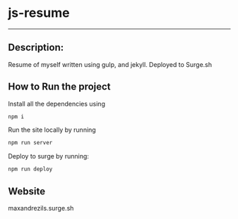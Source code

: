 # js-resume
---

## Description:
Resume of myself written using gulp, and jekyll. Deployed to Surge.sh

## How to Run the project
Install all the dependencies using

```bash
npm i
```

Run the site locally by running

```bash
npm run server
```

Deploy to surge by running:
```bash
npm run deploy
```

## Website
maxandrezils.surge.sh
